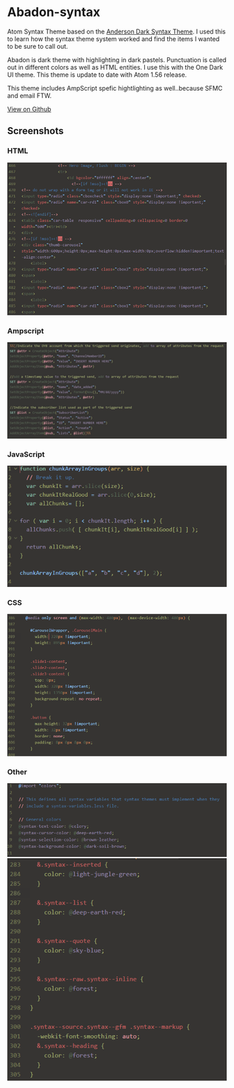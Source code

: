# Abadon-syntax
Atom Syntax Theme based on the [Anderson Dark Syntax Theme](https://atom.io/themes/anderson-dark-syntax). I used this to learn how the syntax theme system worked and find the items I wanted to be sure to call out.

Abadon is dark theme with highlighting in dark pastels. Punctuation is called out in different colors as well as HTML entities. I use this with the One Dark UI theme. This theme is update to date with Atom 1.56 release.

This theme includes AmpScript spefic hightlighting as well..because SFMC and email FTW.

[View on Github](https://github.com/Tirjasdyn/Abadon-syntax)

## Screenshots

### HTML
<img src="https://github.com/Tirjasdyn/Abadon-syntax/blob/master/html.png"/>

### Ampscript
<img src="https://github.com/Tirjasdyn/Abadon-syntax/blob/master/ampscript.jpg"/>

### JavaScript
<img src="https://github.com/Tirjasdyn/Abadon-syntax/blob/master/js.png"/>

### CSS
<img src="https://github.com/Tirjasdyn/Abadon-syntax/blob/master/css.PNG"/>

### Other
<img src="https://github.com/Tirjasdyn/Abadon-syntax/blob/master/sass.PNG"/>

<img src="https://github.com/Tirjasdyn/Abadon-syntax/blob/master/sass2.PNG"/>

